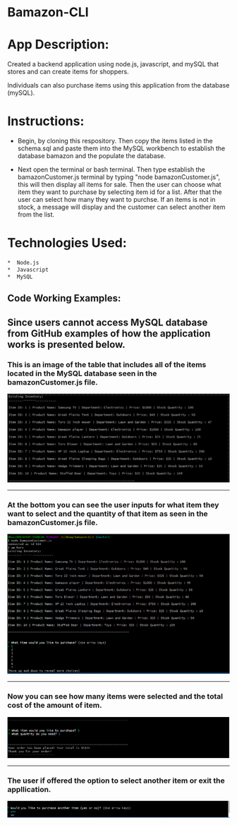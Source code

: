 # Bamazon-CLI


# App Description:

Created a backend application using node.js, javascript, and mySQL that stores and can create items for shoppers. 

Individuals can also purchase items using this application from the database (mySQL). 

# Instructions:

* Begin, by cloning this respository. Then copy the items listed in the schema.sql and paste them into the MySQL workbench to establish the database bamazon and the populate the database. 

* Next open the terminal or bash terminal. Then type establish the bamazonCustomer.js terminal by typing "node bamazonCustomer.js",  this will then display all items for sale. Then the user can choose what item they want to purchase by selecting item id for a list. After that the user can select how many they want to purchse. If an items is not in stock, a message will display and the customer can select another item from the list.


# Technologies Used: 
	*  Node.js
	*  Javascript
	*  MySQL

## Code Working Examples: 


Since users cannot access MySQL database from GitHub examples of how the application works is presented below.
---
### This is an image of the table that includes all of the items located in the MySQL database seen in the bamazonCustomer.js file.

![Image](images/image-1.png)

---
### At the bottom you can see the user inputs for what item they want to select and the quantity of that item as seen in the bamazonCustomer.js file.

![Image](images/image-2.png)

---
### Now you can see how many items were selected and the total cost of the amount of item. 

![Image](images/image-3.png)

---
### The user if offered the option to select another item or exit the appllication.

![Image](images/image-4.png)
